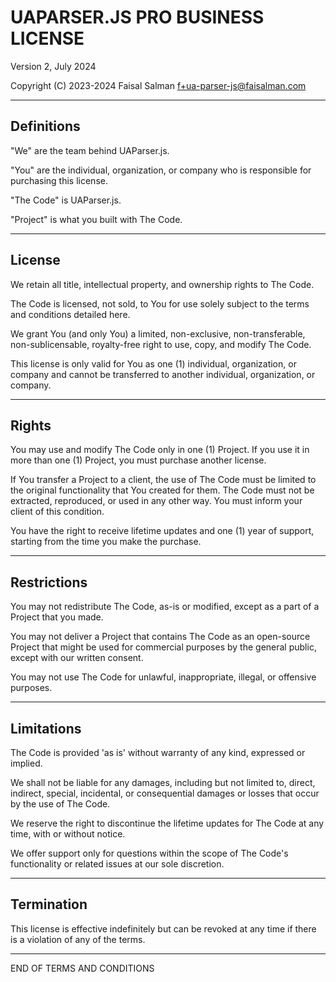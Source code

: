 # UAPARSER.JS PRO BUSINESS LICENSE

Version 2, July 2024

Copyright (C) 2023-2024 Faisal Salman <f+ua-parser-js@faisalman.com>

---

## Definitions

"We" are the team behind UAParser.js.

"You" are the individual, organization, or company who is responsible for purchasing this license.

"The Code" is UAParser.js.

"Project" is what you built with The Code.

---

## License

We retain all title, intellectual property, and ownership rights to The Code.

The Code is licensed, not sold, to You for use solely subject to the terms and conditions detailed here.

We grant You (and only You) a limited, non-exclusive, non-transferable, non-sublicensable, royalty-free right to use, copy, and modify The Code.

This license is only valid for You as one (1) individual, organization, or company and cannot be transferred to another individual, organization, or company.

---

## Rights

You may use and modify The Code only in one (1) Project. If you use it in more than one (1) Project, you must purchase another license.

If You transfer a Project to a client, the use of The Code must be limited to the original functionality that You created for them. The Code must not be extracted, reproduced, or used in any other way. You must inform your client of this condition.

You have the right to receive lifetime updates and one (1) year of support, starting from the time you make the purchase.

---

## Restrictions

You may not redistribute The Code, as-is or modified, except as a part of a Project that you made.

You may not deliver a Project that contains The Code as an open-source Project that might be used for commercial purposes by the general public, except with our written consent.

You may not use The Code for unlawful, inappropriate, illegal, or offensive purposes.

---

## Limitations

The Code is provided 'as is' without warranty of any kind, expressed or implied. 

We shall not be liable for any damages, including but not limited to, direct, indirect, special, incidental, or consequential damages or losses that occur by the use of The Code.

We reserve the right to discontinue the lifetime updates for The Code at any time, with or without notice.

We offer support only for questions within the scope of The Code's functionality or related issues at our sole discretion.

---

## Termination

This license is effective indefinitely but can be revoked at any time if there is a violation of any of the terms.

---

END OF TERMS AND CONDITIONS